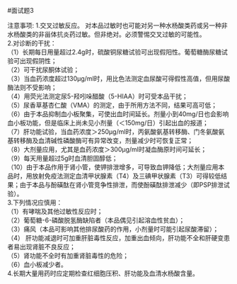 #面试题3

注意事项:
1.交叉过敏反应。 对本品过敏时也可能对另一种水杨酸类药或另一种非水杨酸类的非甾体抗炎药过敏。但非绝对。必须警惕交叉过敏的可能性。
<br/>2.对诊断的干扰：
<br/>（1）长期每日用量超过2.4g时，硫酸铜尿糖试验可出现假阳性。葡萄糖酶尿糖试验可出现假阴性；
<br/>（2）可干扰尿酮体试验；
<br/>（3）当血药浓度超过130μg/ml时，用比色法测定血尿酸可得假性高值，但用尿酸酶法则不受影响；
<br/>（4）用荧光法测定尿5-羟吲哚醋酸（5-HIAA）时可受本品干扰； 
<br/>（5）尿香草基杏仁酸（VMA）的测定，由于所用方法不同，结果可高可低；
<br/>（6）由于本品抑制血小板聚集，可使出血时间延长。剂量小到40mg/日也会影响血小板功能，但是临床上尚未见小剂量（＜150mg/日）引起出血的报道；
<br/>（7）肝功能试验，当血药浓度＞250μg/ml时，丙氨酸氨基转移酶、门冬氨酸氨基转移酶及血清碱性磷酸酶可有异常改变，剂量减少时可恢复正常；
<br/>（8）大剂量应用，尤其是血药浓度＞300μg/ml时凝血酶原时间可延长；
<br/>（9）每天用量超过5g时血清胆固醇低；
<br/>（10）由于本品作用于肾小管，使钾排泄增多，可导致血钾降低；大剂量应用本品时，用放射免疫法测定血清甲状腺素（T4）及三碘甲状腺素（T3）可得较低结果；由于本品与酚磺酞在肾小管竞争性排泄，而使酚磺酞排泄减少（即PSP排泄试验）。
<br/>3.下列情况应慎用：
<br/>（1）有哮喘及其他过敏性反应时；
<br/>（2）葡萄糖-6-磷酸脱氢酶缺陷者（本品偶见引起溶血性贫血）；
<br/>（3）痛风（本品可影响其他排尿酸药的作用，小剂量时可能引起尿酸滞留）；
<br/>（4） 肝功能减退时可加重肝脏毒性反应，加重出血倾向，肝功能不全和肝硬变患者易出现肾脏不良反应；
<br/>（5）肾功能不全时有加重肾脏毒性的危险；
<br/>（6）血小板减少者。
<br/>4.长期大量用药时应定期检查红细胞压积、肝功能及血清水杨酸含量。